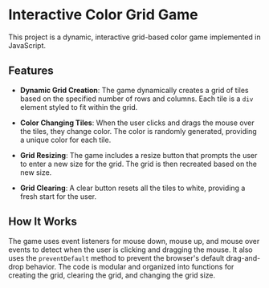 # Interactive Color Grid Game

This project is a dynamic, interactive grid-based color game implemented in JavaScript.

## Features

- **Dynamic Grid Creation**: The game dynamically creates a grid of tiles based on the specified number of rows and columns. Each tile is a `div` element styled to fit within the grid.

- **Color Changing Tiles**: When the user clicks and drags the mouse over the tiles, they change color. The color is randomly generated, providing a unique color for each tile.

- **Grid Resizing**: The game includes a resize button that prompts the user to enter a new size for the grid. The grid is then recreated based on the new size.

- **Grid Clearing**: A clear button resets all the tiles to white, providing a fresh start for the user.

## How It Works

The game uses event listeners for mouse down, mouse up, and mouse over events to detect when the user is clicking and dragging the mouse. It also uses the `preventDefault` method to prevent the browser's default drag-and-drop behavior. The code is modular and organized into functions for creating the grid, clearing the grid, and changing the grid size.
